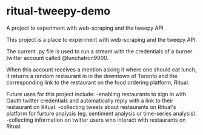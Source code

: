 # ritual-tweepy-demo
A project to experiment with web-scraping and the tweepy API


This project is a place to experiment with web-scraping and the tweepy API.

The current .py file is used to run a stream with the credentials of a burner twitter account called @lunchatron9000.

When this account receives a mention asking it where one should eat lunch, it returns a random restaurant in
in the downtown of Toronto and the corresponding link to the restaurant on the food ordering platform, Ritual.

Future uses for this project include:
-enabling restaurants to sign in with Oauth twitter credentials and automatically reply with a link to their restaurant on Ritual.
-collecting tweets about restaurants on Ritual's platform for furture analysis (eg. sentiment analysis or time-series analysis).
-collecting information on twitter users who interact with restaurants on Ritual.

